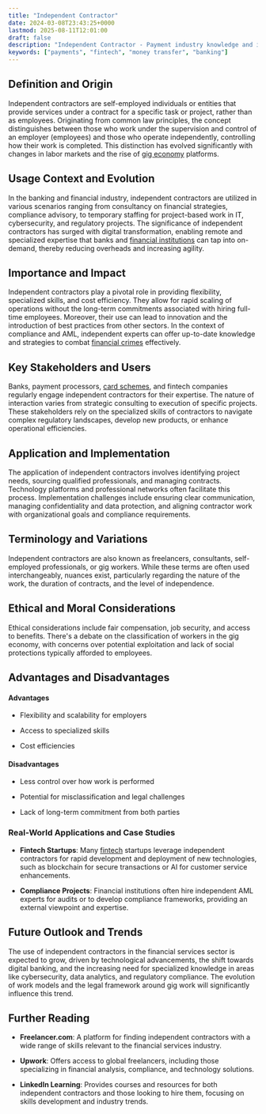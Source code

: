 ```yaml
---
title: "Independent Contractor"
date: 2024-03-08T23:43:25+0000
lastmod: 2025-08-11T12:01:00
draft: false
description: "Independent Contractor - Payment industry knowledge and insights"
keywords: ["payments", "fintech", "money transfer", "banking"]
---
```


## Definition and Origin

Independent contractors are self-employed individuals or entities that provide services under a contract for a specific task or project, rather than as employees. Originating from common law principles, the concept distinguishes between those who work under the supervision and control of an employer (employees) and those who operate independently, controlling how their work is completed. This distinction has evolved significantly with changes in labor markets and the rise of [gig economy](https://faisalkhanllc.xyz/resources/payments-wiki/g/gig-economy/) platforms.

## Usage Context and Evolution

In the banking and financial industry, independent contractors are utilized in various scenarios ranging from consultancy on financial strategies, compliance advisory, to temporary staffing for project-based work in IT, cybersecurity, and regulatory projects. The significance of independent contractors has surged with digital transformation, enabling remote and specialized expertise that banks and [financial institutions](https://faisalkhanllc.xyz/resources/payments-wiki/f/financial-institution-fi/) can tap into on-demand, thereby reducing overheads and increasing agility.

## Importance and Impact

Independent contractors play a pivotal role in providing flexibility, specialized skills, and cost efficiency. They allow for rapid scaling of operations without the long-term commitments associated with hiring full-time employees. Moreover, their use can lead to innovation and the introduction of best practices from other sectors. In the context of compliance and AML, independent experts can offer up-to-date knowledge and strategies to combat [financial crimes](https://faisalkhanllc.xyz/resources/payments-wiki/f/financial-crimes/) effectively.

## Key Stakeholders and Users

Banks, payment processors, [card schemes](https://faisalkhanllc.xyz/resources/payments-wiki/c/card-schemes/), and fintech companies regularly engage independent contractors for their expertise. The nature of interaction varies from strategic consulting to execution of specific projects. These stakeholders rely on the specialized skills of contractors to navigate complex regulatory landscapes, develop new products, or enhance operational efficiencies.

## Application and Implementation

The application of independent contractors involves identifying project needs, sourcing qualified professionals, and managing contracts. Technology platforms and professional networks often facilitate this process. Implementation challenges include ensuring clear communication, managing confidentiality and data protection, and aligning contractor work with organizational goals and compliance requirements.

## Terminology and Variations

Independent contractors are also known as freelancers, consultants, self-employed professionals, or gig workers. While these terms are often used interchangeably, nuances exist, particularly regarding the nature of the work, the duration of contracts, and the level of independence.

## Ethical and Moral Considerations

Ethical considerations include fair compensation, job security, and access to benefits. There's a debate on the classification of workers in the gig economy, with concerns over potential exploitation and lack of social protections typically afforded to employees.

## Advantages and Disadvantages

#### Advantages

- Flexibility and scalability for employers

- Access to specialized skills

- Cost efficiencies

#### Disadvantages

- Less control over how work is performed

- Potential for misclassification and legal challenges

- Lack of long-term commitment from both parties

### Real-World Applications and Case Studies

- **Fintech Startups**: Many [fintech](https://faisalkhanllc.xyz/resources/payments-wiki/f/fintech/) startups leverage independent contractors for rapid development and deployment of new technologies, such as blockchain for secure transactions or AI for customer service enhancements.

- **Compliance Projects**: Financial institutions often hire independent AML experts for audits or to develop compliance frameworks, providing an external viewpoint and expertise.

## Future Outlook and Trends

The use of independent contractors in the financial services sector is expected to grow, driven by technological advancements, the shift towards digital banking, and the increasing need for specialized knowledge in areas like cybersecurity, data analytics, and regulatory compliance. The evolution of work models and the legal framework around gig work will significantly influence this trend.

## Further Reading

- **Freelancer.com**: A platform for finding independent contractors with a wide range of skills relevant to the financial services industry.

- **Upwork**: Offers access to global freelancers, including those specializing in financial analysis, compliance, and technology solutions.

- **LinkedIn Learning**: Provides courses and resources for both independent contractors and those looking to hire them, focusing on skills development and industry trends.